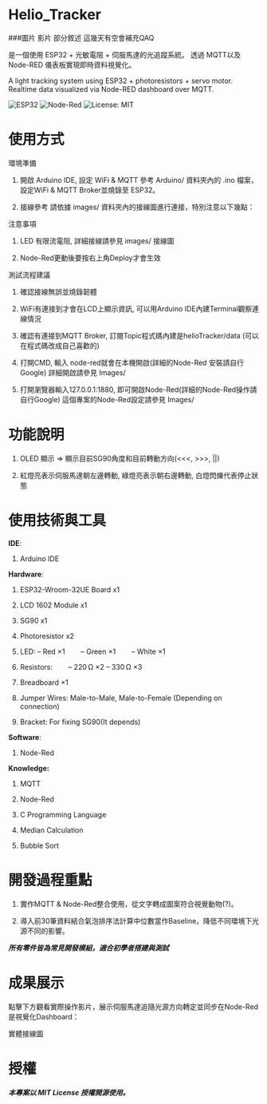 # Helio_Tracker

###圖片 影片 部分敘述 這幾天有空會補充QAQ

是一個使用 ESP32 + 光敏電阻 + 伺服馬達的光追蹤系統。
透過 MQTT以及Node-RED 儀表板實現即時資料視覺化。

A light tracking system using ESP32 + photoresistors + servo motor.  
Realtime data visualized via Node-RED dashboard over MQTT.

![ESP32](https://img.shields.io/badge/Platform-ESP32-blue)
![Node-Red](https://img.shields.io/badge/Dashboard-Node-Red-green)
![License: MIT](https://img.shields.io/badge/License-MIT-yellow)

# 使用方式

環境準備
1. 開啟 Arduino IDE, 設定 WiFi & MQTT
參考 Arduino/ 資料夾內的 .ino 檔案，設定WiFi & MQTT Broker並燒錄至 ESP32。

2. 接線參考
請依據 images/ 資料夾內的接線圖進行連接，特別注意以下幾點：

注意事項

1. LED 有限流電阻, 
詳細接線請參見 images/ 接線圖

2. Node-Red更動後要按右上角Deploy才會生效

測試流程建議

1. 確認接線無誤並燒錄韌體

2. WiFi有連接到才會在LCD上顯示資訊, 可以用Arduino IDE內建Terminal觀察連線情況

3. 確認有連接到MQTT Broker, 訂閱Topic程式碼內建是helioTracker/data (可以在程式碼改成自己喜歡的)

4. 打開CMD, 輸入 node-red就會在本機開啟(詳細的Node-Red 安裝請自行Google)
   詳細開啟請參見 Images/

5. 打開瀏覽器輸入127.0.0.1:1880, 即可開啟Node-Red(詳細的Node-Red操作請自行Google)
   這個專案的Node-Red設定請參見 Images/

# 功能說明

1. OLED 顯示 => 顯示目前SG90角度和目前轉動方向(<<<, >>>, ||)

2. 紅燈亮表示伺服馬達朝左邊轉動, 綠燈亮表示朝右邊轉動, 白燈閃爍代表停止狀態

# 使用技術與工具

**IDE**: 
   
1. Arduino IDE

**Hardware**: 

1. ESP32-Wroom-32UE Board x1
 
2. LCD 1602 Module x1
 
3. SG90 x1
 
4. Photoresistor x2
 
5. LED:
    – Red ×1
    – Green ×1
    – White ×1

6. Resistors:
    – 220 Ω ×2
    – 330 Ω ×3

7. Breadboard ×1

8. Jumper Wires: Male-to-Male, Male-to-Female (Depending on connection)

9. Bracket: For fixing SG90(It depends) 

**Software**:

1. Node-Red

**Knowledge:**

1. MQTT

2. Node-Red 
   
3. C Programming Language

4. Median Calculation

5. Bubble Sort

# 開發過程重點

1. 實作MQTT & Node-Red整合使用，從文字轉成圖案符合視覺動物(?)。

2. 導入前30筆資料結合氣泡排序法計算中位數當作Baseline，降低不同環境下光源不同的影響。

***所有零件皆為常見開發模組，適合初學者搭建與測試***

# 成果展示

點擊下方觀看實際操作影片，展示伺服馬達追隨光源方向轉定並同步在Node-Red是視覺化Dashboard：

實體接線圖

# 授權
***本專案以 MIT License 授權開源使用。***
